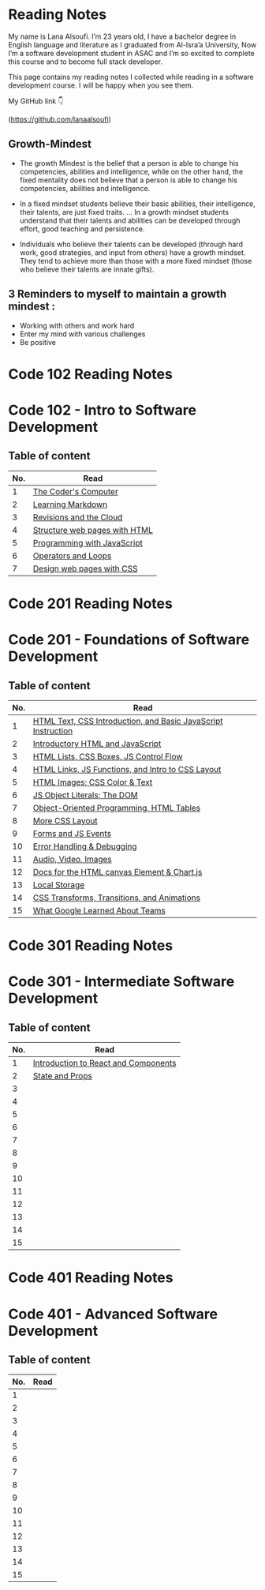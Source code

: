 # Reading Notes

My name is Lana Alsoufi. I’m 23 years old, I have a bachelor degree in English language and literature as I graduated from Al-Isra’a University, Now I’m a software development student in ASAC and I’m so excited to complete this course and to become full stack developer.

This page contains my reading notes I collected while reading in a software development course. I will be happy when you see them.

My GitHub link :point_down:

(https://github.com/lanaalsoufi)



## Growth-Mindest
 * The growth Mindest is the belief that a person is able to change his competencies, abilities and intelligence, while on the other hand, the fixed mentality does not believe that a person is able to change his competencies, abilities and intelligence.

* In a fixed mindset students believe their basic abilities, their intelligence, their talents, are just fixed traits. ... In a growth mindset students understand that their talents and abilities can be developed through effort, good teaching and persistence.

* Individuals who believe their talents can be developed (through hard work, good strategies, and input from others) have a growth mindset. They tend to achieve more than those with a more fixed mindset (those who believe their talents are innate gifts).

## 3 Reminders to myself to maintain a growth mindest :
- Working with others and work hard 
- Enter my mind with various challenges 
- Be positive 


# Code 102 Reading Notes
# Code 102 - Intro to Software Development
## Table of content 
|No.|Read|
|---|---|
|1|[The Coder's Computer](read1.md)
|2|[Learning Markdown](read2a.md)
|3|[Revisions and the Cloud](read2b.md)
|4|[Structure web pages with HTML](read3.md)
|5|[Programming with JavaScript](read4.md)
|6|[Operators and Loops](read5.md)
|7|[Design web pages with CSS](read6.md)


# Code 201 Reading Notes
# Code 201 - Foundations of Software Development
## Table of content 
|No.|Read|
|---|---|
|1|[HTML Text, CSS Introduction, and Basic JavaScript Instruction](class-01.md)
|2|[Introductory HTML and JavaScript](class-02.md)
|3|[HTML Lists, CSS Boxes, JS Control Flow](class-03.md)
|4|[HTML Links, JS Functions, and Intro to CSS Layout](class-04.md)
|5|[HTML Images; CSS Color & Text](class-05.md)
|6|[JS Object Literals; The DOM](class-06.md)
|7|[Object-Oriented Programming, HTML Tables](class-07.md)
|8|[More CSS Layout](class-08.md)
|9|[Forms and JS Events](class-09.md)
|10|[Error Handling & Debugging](class-10.md)
|11|[Audio, Video, Images](class-11.md)
|12|[Docs for the HTML canvas Element & Chart.js](class-12.md)
|13|[ Local Storage](class-13.md)
|14|[CSS Transforms, Transitions, and Animations](class-14a.md)
|15|[What Google Learned About Teams](class-14b.md)


# Code 301 Reading Notes
# Code 301 - Intermediate Software Development
## Table of content 
|No.|Read|
|---|---|
|1|[Introduction to React and Components](class01.md)
|2|[State and Props](class02.md)
|3|[]()
|4|[]()
|5|[]()
|6|[]()
|7|[]()
|8|[]()
|9|[]()
|10|[]()
|11|[]()
|12|[]()
|13|[]()
|14|[]()
|15|[]()


# Code 401 Reading Notes
# Code 401 - Advanced Software Development
## Table of content 
|No.|Read|
|---|---|
|1|[]()
|2|[]()
|3|[]()
|4|[]()
|5|[]()
|6|[]()
|7|[]()
|8|[]()
|9|[]()
|10|[]()
|11|[]()
|12|[]()
|13|[]()
|14|[]()
|15|[]()